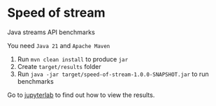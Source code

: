 # Speed of stream

Java streams API benchmarks

You need `Java 21` and `Apache Maven`

1. Run `mvn clean install` to produce `jar`
1. Create `target/results` folder
1. Run `java -jar target/speed-of-stream-1.0.0-SNAPSHOT.jar` to run benchmarks

Go to [jupyterlab](jupyterlab) to find out how to view the results.
